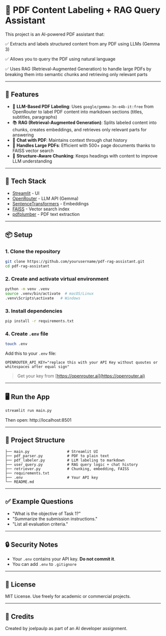 # 📄 PDF Content Labeling + RAG Query Assistant

This project is an AI-powered PDF assistant that:

✅ Extracts and labels structured content from any PDF using LLMs (Gemma 3)

✅ Allows you to query the PDF using natural language

✅ Uses RAG (Retrieval-Augmented Generation) to handle large PDFs by breaking them into semantic chunks and retrieving only relevant parts

---

## 🚀 Features

- 🧠 **LLM-Based PDF Labeling**: Uses `google/gemma-3n-e4b-it:free` from OpenRouter to label PDF content into markdown sections (titles, subtitles, paragraphs)
- 📚 **RAG (Retrieval-Augmented Generation)**: Splits labeled content into chunks, creates embeddings, and retrieves only relevant parts for answering
- 💬 **Chat with PDF**: Maintains context through chat history
- 📎 **Handles Large PDFs**: Efficient with 500+ page documents thanks to FAISS vector search
- 🧱 **Structure-Aware Chunking**: Keeps headings with content to improve LLM understanding

---

## 🧰 Tech Stack

- [Streamlit](https://streamlit.io/) - UI
- [OpenRouter](https://openrouter.ai/) - LLM API (Gemma)
- [SentenceTransformers](https://www.sbert.net/) - Embeddings
- [FAISS](https://github.com/facebookresearch/faiss) - Vector search index
- [pdfplumber](https://github.com/jsvine/pdfplumber) - PDF text extraction

---

## 📦 Setup

### 1. Clone the repository
```bash
git clone https://github.com/yourusername/pdf-rag-assistant.git
cd pdf-rag-assistant
```

### 2. Create and activate virtual environment
```bash
python -m venv .venv
source .venv/bin/activate  # macOS/Linux
.venv\Scripts\activate   # Windows
```

### 3. Install dependencies
```bash
pip install -r requirements.txt
```

### 4. Create `.env` file
```bash
touch .env
```
Add this to your `.env` file:
```
OPENROUTER_API_KEY="replace this with your API Key without quoutes or whitespaces after equal sign"
```
> Get your key from [https://openrouter.ai](https://openrouter.ai)

---

## 🖥️ Run the App
```bash
streamlit run main.py
```
Then open: http://localhost:8501

---

## 📁 Project Structure
```
├── main.py                 # Streamlit UI
├── pdf_parser.py           # PDF to plain text
├── pdf_labeler.py          # LLM labeling to markdown
├── user_query.py           # RAG query logic + chat history
├── retriever.py            # Chunking, embedding, FAISS
├── requirements.txt
├── .env                    # Your API key
└── README.md
```

---

## ✅ Example Questions
- "What is the objective of Task 1?"
- "Summarize the submission instructions."
- "List all evaluation criteria."

---

## 🔒 Security Notes
- Your `.env` contains your API key. **Do not commit it**.
- You can add `.env` to `.gitignore`

---

## 📜 License
MIT License. Use freely for academic or commercial projects.

---

## 🙌 Credits
Created by joelpaulp as part of an AI developer assignment.
